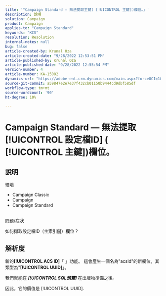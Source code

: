 ```yaml
---
title: '"Campaign Standard — 無法提取主鍵( [!UICONTROL 主鍵])欄位。」'
description: 說明
solution: Campaign
product: Campaign
applies-to: "Campaign Standard"
keywords: "KCS"
resolution: Resolution
internal-notes: null
bug: false
article-created-by: Krunal Oza
article-created-date: "9/28/2022 12:53:51 PM"
article-published-by: Krunal Oza
article-published-date: "9/28/2022 12:55:54 PM"
version-number: 4
article-number: KA-15082
dynamics-url: "https://adobe-ent.crm.dynamics.com/main.aspx?forceUCI=1&pagetype=entityrecord&etn=knowledgearticle&id=cc453797-2c3f-ed11-9db1-000d3a5c1bcc"
source-git-commit: a59847e2e7e37f432cb01150b9444cd9dbf585df
workflow-type: tm+mt
source-wordcount: '90'
ht-degree: 10%

---
```


# Campaign Standard — 無法提取 [!UICONTROL 設定檔ID] ( [!UICONTROL 主鍵])欄位。

## 說明

環境

- Campaign Classic
- Campaign
- Campaign Standard



<br>問題/症狀<br>

如何擷取設定檔ID（主索引鍵）欄位？

## 解析度

新的<b>[!UICONTROL ACS ID]</b>「 」功能。 這會產生一個名為&quot;acsId&quot;的新欄位，其類型為&quot;<b>[!UICONTROL UUID]</b>」。

我們就能在 *<b>[!UICONTROL SQL預覽]</b>* 在出版物準備之後。

因此，它的價值是 [!UICONTROL UUID].
